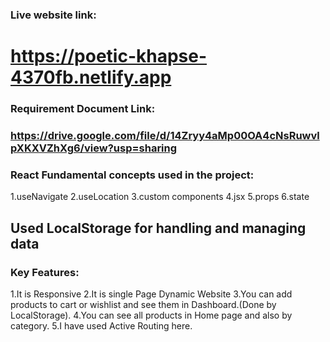 ### Live website link:
# https://poetic-khapse-4370fb.netlify.app


### Requirement Document Link:
###  https://drive.google.com/file/d/14Zryy4aMp00OA4cNsRuwvlpXKXVZhXg6/view?usp=sharing


 ### React Fundamental concepts used in the project: 
 1.useNavigate
 2.useLocation
 3.custom components
 4.jsx
 5.props
 6.state

 ## Used LocalStorage for handling and managing data


 ### Key Features: 
 1.It is Responsive
 2.It is single Page Dynamic Website
 3.You can add products to cart or wishlist and see them in Dashboard.(Done by LocalStorage).
 4.You can see all products in Home page and also by category.
 5.I have used Active Routing here.


